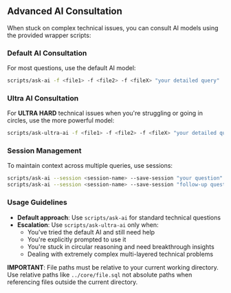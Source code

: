 ## Advanced AI Consultation

When stuck on complex technical issues, you can consult AI models using the provided wrapper scripts:

### Default AI Consultation

For most questions, use the default AI model:

```bash
scripts/ask-ai -f <file1> -f <file2> -f <fileX> "your detailed query"
```

### Ultra AI Consultation

For **ULTRA HARD** technical issues when you're struggling or going in circles, use the more powerful model:

```bash
scripts/ask-ultra-ai -f <file1> -f <file2> -f <fileX> "your detailed query"
```

### Session Management

To maintain context across multiple queries, use sessions:

```bash
scripts/ask-ai --session <session-name> --save-session "your question"
scripts/ask-ai --session <session-name> --save-session "follow-up question"
```

### Usage Guidelines

- **Default approach**: Use `scripts/ask-ai` for standard technical questions
- **Escalation**: Use `scripts/ask-ultra-ai` only when:
  - You've tried the default AI and still need help
  - You're explicitly prompted to use it
  - You're stuck in circular reasoning and need breakthrough insights
  - Dealing with extremely complex multi-layered technical problems

**IMPORTANT**: File paths must be relative to your current working directory. Use relative paths like `../core/file.sql` not absolute paths when referencing files outside the current directory.
